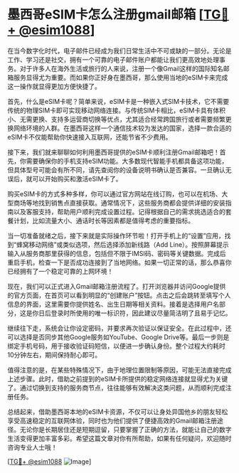 # 墨西哥eSIM卡怎么注册gmail邮箱 [[TG💪+ @esim1088](https://t.me/s/esim1088)]

在当今数字化时代，电子邮件已经成为我们日常生活中不可或缺的一部分。无论是工作、学习还是社交，拥有一个可靠的电子邮件账户都能让我们更高效地处理事务。对于许多人在海外生活或旅行的人来说，注册一个像Gmail这样的国际知名邮箱服务显得尤为重要。而如果你正好身在墨西哥，那么使用当地的eSIM卡来完成这一操作就显得更加方便快捷了。

首先，什么是eSIM卡呢？简单来说，eSIM卡是一种嵌入式SIM卡技术，它不需要传统的物理SIM卡即可实现移动网络连接。与传统SIM卡相比，eSIM卡具有体积小、无需更换、支持多运营商切换等优点，尤其适合经常跨国旅行或者需要频繁更换网络环境的人群。在墨西哥这样一个通信技术较为发达的国家，选择一款合适的eSIM卡不仅能帮助你快速接入互联网，还能节省不少费用。

接下来，我们就来聊聊如何利用墨西哥提供的eSIM卡顺利注册Gmail邮箱吧！首先，你需要确保你的手机支持eSIM功能。大多数现代智能手机都具备这项功能，但具体型号可能会有所不同，请先查阅你的设备说明书确认是否兼容。一旦确认无误后，就可以开始购买和激活eSIM卡了。

购买eSIM卡的方式多种多样，你可以通过官方网站在线订购，也可以在机场、大型商场等地找到销售点直接获取。通常情况下，这些服务商都会提供详细的安装指南以及客服支持，帮助用户顺利完成设置过程。记得根据自己的需求挑选适合的套餐计划，比如流量大小、通话时长等因素都是值得考虑的重要指标。

当一切准备就绪之后，接下来就是实际操作环节啦！打开手机上的“设置”应用，找到“蜂窝移动网络”或类似选项，然后选择添加新线路（Add Line）。按照屏幕提示输入从服务商那里获得的信息，包括但不限于IMSI码、密码等关键数据。完成后重启手机，检查一下是否成功连接到了当地网络。如果一切正常的话，那么恭喜你已经拥有了一个稳定可靠的上网环境！

现在，我们可以正式进入Gmail邮箱注册流程了。打开浏览器并访问Google提供的官方页面，在首页可以看到明显的“创建账户”按钮。点击之后会跳转至填写个人信息的界面，这里需要你提供姓名、出生日期等相关资料。接着是选择用户名部分，这是你日后登录时所使用的唯一标识符，因此建议尽量简洁明了且易于记忆。

继续往下走，系统会让你设定密码，并要求再次验证以保证安全。在此过程中，还可以选择是否同步其他Google服务如YouTube、Google Drive等。最后一步则是绑定手机号码，用于接收验证码短信，以便进一步确认身份。整个过程大约耗时10分钟左右，期间保持耐心即可。

值得注意的是，在某些特殊情况下，由于地理位置限制等原因，可能无法直接完成上述步骤。此时，借助之前提到的eSIM卡所提供的稳定网络连接就显得尤为关键了。通过切换到支持的服务商节点，往往能够有效解决这类问题，从而顺利完成注册任务。

总结起来，借助墨西哥本地的eSIM卡资源，不仅可以让身处异国他乡的朋友轻松享受高速稳定的互联网体验，同时也为他们提供了便捷高效的Gmail邮箱注册途径。无论你是长期居住还是短期逗留，只要掌握了正确的方法，就能让自己的数字生活变得更加丰富多彩。希望这篇文章对你有所帮助，如果有任何疑问，欢迎随时咨询专业人士哦！

[[TG💪+ @esim1088](https://t.me/s/esim1088) ![Image](https://i.postimg.cc/4NQfJmqS/Snipaste-2025-05-13-00-14-12.png)]